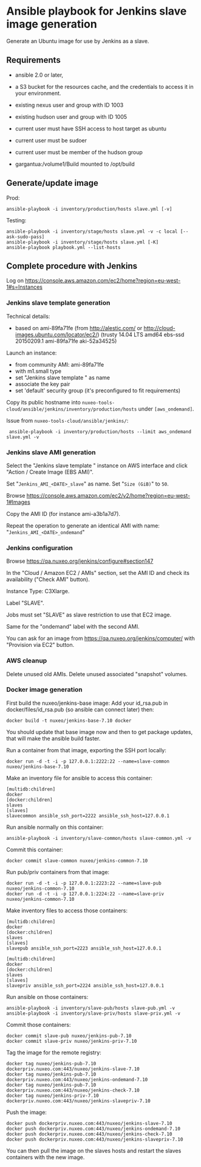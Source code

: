 # Ansible playbook for Jenkins slave image generation

Generate an Ubuntu image for use by Jenkins as a slave.

## Requirements

 - ansible 2.0 or later,
 - a S3 bucket for the resources cache, and the credentials to access it in your environment.

 - existing nexus user and group with ID 1003
 - existing hudson user and group with ID 1005
 - current user must have SSH access to host target as ubuntu
 - current user must be sudoer
 - current user must be member of the hudson group
 - gargantua:/volume1/Build mounted to /opt/build

## Generate/update image

Prod:

    ansible-playbook -i inventory/production/hosts slave.yml [-v]

Testing:

    ansible-playbook -i inventory/stage/hosts slave.yml -v -c local [--ask-sudo-pass]
    ansible-playbook -i inventory/stage/hosts slave.yml [-K]
    ansible-playbook playbook.yml --list-hosts

## Complete procedure with Jenkins

Log on https://console.aws.amazon.com/ec2/home?region=eu-west-1#s=Instances

### Jenkins slave template generation

Technical details:

 - based on ami-89fa71fe (from http://alestic.com/ or http://cloud-images.ubuntu.com/locator/ec2/)
(trusty 14.04 LTS amd64 ebs-ssd 20150209.1 ami-89fa71fe aki-52a34525)

Launch an instance:

 - from community AMI: ami-89fa71fe
 - with m1.small type
 - set "Jenkins slave template <DATE>" as name
 - associate the key pair
 - set 'default' security group (it's preconfigured to fit requirements)

Copy its public hostname into `nuxeo-tools-cloud/ansible/jenkins/inventory/production/hosts` under `[aws_ondemand]`.

Issue from `nuxeo-tools-cloud/ansible/jenkins/`:

     ansible-playbook -i inventory/production/hosts --limit aws_ondemand slave.yml -v

### Jenkins slave AMI generation

Select the "Jenkins slave template <DATE>" instance on AWS interface and click "Action / Create Image (EBS AMI)".

Set "`Jenkins_AMI_<DATE>_slave`" as name.
Set "`Size (GiB)`" to `50`.

Browse https://console.aws.amazon.com/ec2/v2/home?region=eu-west-1#Images

Copy the AMI ID (for instance ami-a3b1a7d7).

Repeat the operation to generate an identical AMI with name: "`Jenkins_AMI_<DATE>_ondemand`"

### Jenkins configuration

Browse https://qa.nuxeo.org/jenkins/configure#section147

In the "Cloud / Amazon EC2 / AMIs" section, set the AMI ID and check its availability ("Check AMI" button).

Instance Type: C3Xlarge.

Label "SLAVE".

Jobs must set "SLAVE" as slave restriction to use that EC2 image.

Same for the "ondemand" label with the second AMI.

You can ask for an image from https://qa.nuxeo.org/jenkins/computer/ with "Provision via EC2" button.

### AWS cleanup

Delete unused old AMIs. Delete unused associated "snapshot" volumes.

### Docker image generation

First build the nuxeo/jenkins-base image:
Add your id\_rsa.pub in docker/files/id\_rsa.pub (so ansible can connect later) then:

    docker build -t nuxeo/jenkins-base-7.10 docker

You should update that base image now and then to get package updates, that will make the ansible build faster.


Run a container from that image, exporting the SSH port locally:

    docker run -d -t -i -p 127.0.0.1:2222:22 --name=slave-common nuxeo/jenkins-base-7.10

Make an inventory file for ansible to access this container:

    [multidb:children]
    docker
    [docker:children]
    slaves
    [slaves]
    slavecommon ansible_ssh_port=2222 ansible_ssh_host=127.0.0.1

Run ansible normally on this container:

    ansible-playbook -i inventory/slave-common/hosts slave-common.yml -v

Commit this container:

    docker commit slave-common nuxeo/jenkins-common-7.10

Run pub/priv containers from that image:

    docker run -d -t -i -p 127.0.0.1:2223:22 --name=slave-pub nuxeo/jenkins-common-7.10
    docker run -d -t -i -p 127.0.0.1:2224:22 --name=slave-priv nuxeo/jenkins-common-7.10

Make inventory files to access those containers:

    [multidb:children]
    docker
    [docker:children]
    slaves
    [slaves]
    slavepub ansible_ssh_port=2223 ansible_ssh_host=127.0.0.1

    [multidb:children]
    docker
    [docker:children]
    slaves
    [slaves]
    slavepriv ansible_ssh_port=2224 ansible_ssh_host=127.0.0.1

Run ansible on those containers:

    ansible-playbook -i inventory/slave-pub/hosts slave-pub.yml -v
    ansible-playbook -i inventory/slave-priv/hosts slave-priv.yml -v

Commit those containers:

    docker commit slave-pub nuxeo/jenkins-pub-7.10
    docker commit slave-priv nuxeo/jenkins-priv-7.10

Tag the image for the remote registry:

    docker tag nuxeo/jenkins-pub-7.10 dockerpriv.nuxeo.com:443/nuxeo/jenkins-slave-7.10
    docker tag nuxeo/jenkins-pub-7.10 dockerpriv.nuxeo.com:443/nuxeo/jenkins-ondemand-7.10
    docker tag nuxeo/jenkins-pub-7.10 dockerpriv.nuxeo.com:443/nuxeo/jenkins-check-7.10
    docker tag nuxeo/jenkins-priv-7.10 dockerpriv.nuxeo.com:443/nuxeo/jenkins-slavepriv-7.10

Push the image:

    docker push dockerpriv.nuxeo.com:443/nuxeo/jenkins-slave-7.10
    docker push dockerpriv.nuxeo.com:443/nuxeo/jenkins-ondemand-7.10
    docker push dockerpriv.nuxeo.com:443/nuxeo/jenkins-check-7.10
    docker push dockerpriv.nuxeo.com:443/nuxeo/jenkins-slavepriv-7.10

You can then pull the image on the slaves hosts and restart the slaves containers with the new image.

